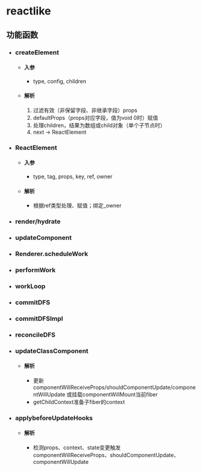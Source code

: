 # reactlike

## 功能函数
  - ### createElement
    - #### 入参
      - type, config, children
    - #### 解析
      1. 过滤有效（非保留字段、非继承字段）props
      2. defaultProps（props对应字段，值为void 0时）赋值
      3. 处理children，结果为数组或child对象（单个子节点时）
      4. next -> ReactElement
  - ### ReactElement
    - #### 入参
      - type, tag, props, key, ref, owner
    - #### 解析
      - 根据ref类型处理、赋值；绑定_owner
  - ### render/hydrate
  - ### updateComponent
  - ### Renderer.scheduleWork
  - ### performWork
  - ### workLoop
  - ### commitDFS
  - ### commitDFSImpl
  - ### reconcileDFS
  - ### updateClassComponent
    - #### 解析
      - 更新componentWillReceiveProps/shouldComponentUpdate/componentWillUpdate
      或挂载componentWillMount当前fiber
      - getChildContext准备子fiber的context
  - ### applybeforeUpdateHooks
    - #### 解析
      - 检测props、context、state变更触发componentWillReceiveProps、shouldComponentUpdate、componentWillUpdate